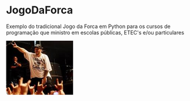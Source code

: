 # JogoDaForca
Exemplo do tradicional Jogo da Forca em Python para os cursos de programação que ministro em escolas públicas, ETEC's e/ou particulares

![](cbjr2.jpg)
